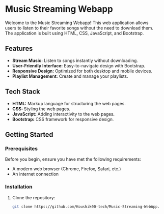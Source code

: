 # Music Streaming Webapp

Welcome to the Music Streaming Webapp! This web application allows users to listen to their favorite songs without the need to download them. The application is built using HTML, CSS, JavaScript, and Bootstrap.

## Features

- **Stream Music:** Listen to songs instantly without downloading.
- **User-Friendly Interface:** Easy-to-navigate design with Bootstrap.
- **Responsive Design:** Optimized for both desktop and mobile devices.
- **Playlist Management:** Create and manage your playlists.

## Tech Stack

- **HTML:** Markup language for structuring the web pages.
- **CSS:** Styling the web pages.
- **JavaScript:** Adding interactivity to the web pages.
- **Bootstrap:** CSS framework for responsive design.

## Getting Started

### Prerequisites

Before you begin, ensure you have met the following requirements:

- A modern web browser (Chrome, Firefox, Safari, etc.)
- An internet connection

### Installation

1. Clone the repository:
   ```bash
   git clone https://github.com/Koushik00-tech/Music-Streaming-WebApp.git
